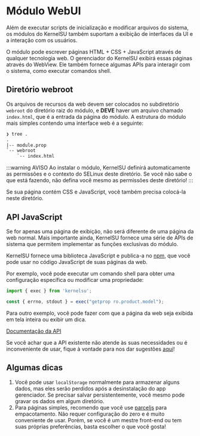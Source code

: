 # Módulo WebUI

Além de executar scripts de inicialização e modificar arquivos do sistema, os módulos do KernelSU também suportam a exibição de interfaces da UI e a interação com os usuários.

O módulo pode escrever páginas HTML + CSS + JavaScript através de qualquer tecnologia web. O gerenciador do KernelSU exibirá essas páginas através do WebView. Ele também fornece algumas APIs para interagir com o sistema, como executar comandos shell.

## Diretório webroot

Os arquivos de recursos da web devem ser colocados no subdiretório `webroot` do diretório raiz do módulo, e **DEVE** haver um arquivo chamado `index.html`, que é a entrada da página do módulo. A estrutura do módulo mais simples contendo uma interface web é a seguinte:

```txt
❯ tree .
.
|-- module.prop
`-- webroot
    `-- index.html
```

:::warning AVISO
Ao instalar o módulo, KernelSU definirá automaticamente as permissões e o contexto do SELinux deste diretório. Se você não sabe o que está fazendo, não defina você mesmo as permissões deste diretório!
:::

Se sua página contém CSS e JavaScript, você também precisa colocá-la neste diretório.

## API JavaScript

Se for apenas uma página de exibição, não será diferente de uma página da web normal. Mais importante ainda, KernelSU fornece uma série de APIs de sistema que permitem implementar as funções exclusivas do módulo.

KernelSU fornece uma biblioteca JavaScript e publica-a no [npm](https://www.npmjs.com/package/kernelsu), que você pode usar no código JavaScript de suas páginas da web.

Por exemplo, você pode executar um comando shell para obter uma configuração específica ou modificar uma propriedade:

```JavaScript
import { exec } from 'kernelsu';

const { errno, stdout } = exec("getprop ro.product.model");
```

Para outro exemplo, você pode fazer com que a página da web seja exibida em tela inteira ou exibir um dica.

[Documentação da API](https://www.npmjs.com/package/kernelsu)

Se você achar que a API existente não atende às suas necessidades ou é inconveniente de usar, fique à vontade para nos dar sugestões [aqui](https://github.com/tiann/KernelSU/issues)!

## Algumas dicas

1. Você pode usar `localStorage` normalmente para armazenar alguns dados, mas eles serão perdidos após a desinstalação do app gerenciador. Se precisar salvar persistentemente, você mesmo pode gravar os dados em algum diretório.
2. Para páginas simples, recomendo que você use [parceljs](https://parceljs.org/) para empacotamento. Não requer configuração do zero e é muito conveniente de usar. Porém, se você é um mestre front-end ou tem suas próprias preferências, basta escolher o que você gosta!
